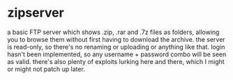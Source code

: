 # zipserver
a basic FTP server which shows .zip, .rar and .7z files as folders, allowing you to browse them without first having to download the archive.
the server is read-only, so there's no renaming or uploading or anything like that.
login hasn't been implemented, so any username + password combo will be seen as valid.
there's also plenty of exploits lurking here and there, which I might or might not patch up later.